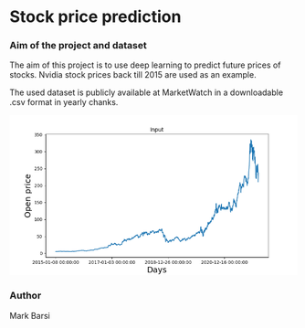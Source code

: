 # Stock price prediction

### Aim of the project and dataset

The aim of this project is to use deep learning to predict future prices of stocks. Nvidia stock prices back till 2015 are used as an example.

The used dataset is publicly available at MarketWatch in a downloadable .csv format in yearly chanks. 

![Nvidia prices](https://github.com/barsimark/stock-price-predictor/blob/master/images/Nvidia-prices.png)

### Author

Mark Barsi